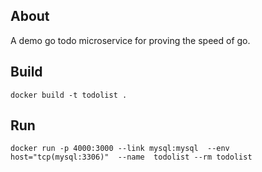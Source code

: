 ## About
A demo go todo microservice for proving the speed of go.

## Build
`docker build -t todolist .`

## Run
`docker run -p 4000:3000 --link mysql:mysql  --env host="tcp(mysql:3306)"  --name  todolist --rm todolist `
